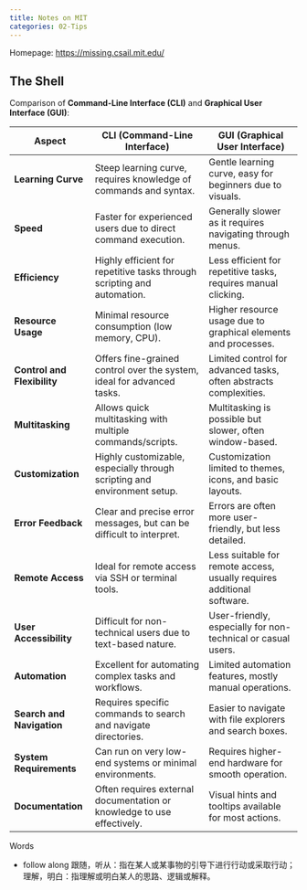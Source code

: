 ```yaml
---
title: Notes on MIT 
categories: 02-Tips
---
```


Homepage: https://missing.csail.mit.edu/

## The Shell


Comparison of **Command-Line Interface (CLI)** and **Graphical User Interface (GUI)**:

| **Aspect**                  | **CLI (Command-Line Interface)**                               | **GUI (Graphical User Interface)**                          |
|-----------------------------|------------------------------------------------------------------------|-------------------------------------------------------------|
| **Learning Curve**           | Steep learning curve, requires knowledge of commands and syntax.       | Gentle learning curve, easy for beginners due to visuals.    |
| **Speed**                    | Faster for experienced users due to direct command execution.          | Generally slower as it requires navigating through menus.    |
| **Efficiency**               | Highly efficient for repetitive tasks through scripting and automation.| Less efficient for repetitive tasks, requires manual clicking.|
| **Resource Usage**           | Minimal resource consumption (low memory, CPU).                        | Higher resource usage due to graphical elements and processes.|
| **Control and Flexibility**  | Offers fine-grained control over the system, ideal for advanced tasks. | Limited control for advanced tasks, often abstracts complexities. |
| **Multitasking**             | Allows quick multitasking with multiple commands/scripts.              | Multitasking is possible but slower, often window-based.     |
| **Customization**            | Highly customizable, especially through scripting and environment setup.| Customization limited to themes, icons, and basic layouts.   |
| **Error Feedback**           | Clear and precise error messages, but can be difficult to interpret.   | Errors are often more user-friendly, but less detailed.      |
| **Remote Access**            | Ideal for remote access via SSH or terminal tools.                     | Less suitable for remote access, usually requires additional software.|
| **User Accessibility**       | Difficult for non-technical users due to text-based nature.            | User-friendly, especially for non-technical or casual users. |
| **Automation**               | Excellent for automating complex tasks and workflows.                  | Limited automation features, mostly manual operations.       |
| **Search and Navigation**    | Requires specific commands to search and navigate directories.         | Easier to navigate with file explorers and search boxes.     |
| **System Requirements**      | Can run on very low-end systems or minimal environments.               | Requires higher-end hardware for smooth operation.           |
| **Documentation**            | Often requires external documentation or knowledge to use effectively. | Visual hints and tooltips available for most actions.        |



Words
  - follow along 跟随，听从：指在某人或某事物的引导下进行行动或采取行动；理解，明白：指理解或明白某人的思路、逻辑或解释。